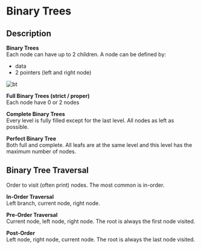 # Binary Trees
## Description
**Binary Trees**  
Each node can have up to 2 children.
A node can be defined by:
- data
- 2 pointers (left and right node)

![bt](https://www.geeksforgeeks.org/wp-content/uploads/binary-tree-to-DLL.png)

**Full Binary Trees (strict / proper)**  
Each node have 0 or 2 nodes

**Complete Binary Trees**  
Every level is fully filled except for the last level. All nodes as left as possible.

**Perfect Binary Tree**  
Both full and complete. All leafs are at the same level and this level has the maximum number of nodes.

## Binary Tree Traversal
Order to visit (often print) nodes. The most common is in-order.

**In-Order Traversal**  
Left branch, current node, right node.

**Pre-Order Traversal**  
Current node, left node, right node. The root is always the first node visited.

**Post-Order**  
Left node, right node, current node. The root is always the last node visited.